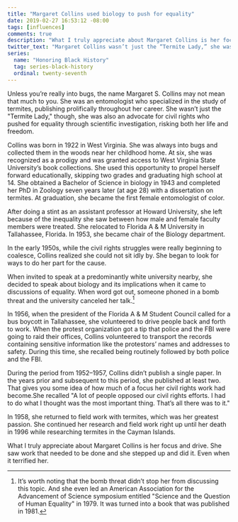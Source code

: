 ```yaml
---
title: "Margaret Collins used biology to push for equality"
date: 2019-02-27 16:53:12 -08:00
tags: [influences]
comments: true
description: "What I truly appreciate about Margaret Collins is her focus and drive. She saw work that needed to be done and she stepped up and did it. Even when it terrified her."
twitter_text: "Margaret Collins wasn’t just the “Termite Lady,” she was also an advocate for civil rights who pushed for equality through scientific investigation"
series:
  name: "Honoring Black History"
  tag: series-black-history
  ordinal: twenty-seventh
---
```


Unless you’re really into bugs, the name Margaret S. Collins may not mean that much to you. She was an entomologist who specialized in the study of termites, publishing prolifically throughout her career. She wasn’t just the "Termite Lady," though, she was also an advocate for civil rights who pushed for equality through scientific investigation, risking both her life and freedom.

<!-- more -->

Collins was born in 1922 in West Virginia. She was always into bugs and collected them in the woods near her childhood home. At six, she was recognized as a prodigy and was granted access to West Virginia State University’s book collections. She used this opportunity to propel herself forward educationally, skipping two grades and graduating high school at 14. She obtained a Bachelor of Science in biology in 1943 and completed her PhD in Zoology seven years later (at age 28) with a dissertation on termites. At graduation, she became the first female entomologist of color.

After doing a stint as an assistant professor at Howard University, she left because of the inequality she saw between how male and female faculty members were treated. She relocated to Florida A & M University in Tallahassee, Florida. In 1953, she became chair of the Biology department.

In the early 1950s, while the civil rights struggles were really beginning to coalesce, Collins realized she could not sit idly by. She began to look for ways to do her part for the cause.

When invited to speak at a predominantly white university nearby, she decided to speak about biology and its implications when it came to discussions of equality. When word got out, someone phoned in a bomb threat and the university canceled her talk.[^1]

[^1]: It’s worth noting that the bomb threat didn’t stop her from discussing this topic. And she even led an American Association for the Advancement of Science symposium entitled "Science and the Question of Human Equality" in 1979. It was turned into a book that was published in 1981.

In 1956, when the president of the Florida A & M Student Council called for a bus boycott in Tallahassee, she volunteered to drive people back and forth to work. When the protest organization got a tip that police and the FBI were going to raid their offices, Collins volunteered to transport the records containing sensitive information like the protestors’ names and addresses to safety. During this time, she recalled being routinely followed by both police and the FBI.

During the period from 1952–1957, Collins didn’t publish a single paper. In the years prior and subsequent to this period, she published at least two. That gives you some idea of how much of a focus her civil rights work had become.She recalled "A lot of people opposed our civil rights efforts. I had to do what I thought was the most important thing. That’s all there was to it."

In 1958, she returned to field work with termites, which was her greatest passion. She continued her research and field work right up until her death in 1996 while researching termites in the Cayman Islands.

What I truly appreciate about Margaret Collins is her focus and drive. She saw work that needed to be done and she stepped up and did it. Even when it terrified her.